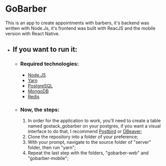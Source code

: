 # GoBarber

This is an app to create appointments with barbers, it's backend was written with Node.Js, it's frontend was built with ReacJS and the mobile version with React Native.

* ## If you want to run it:
  * ### Required technologies:
    * [Node.JS](https://nodejs.org/en/)
    * [Yarn](https://yarnpkg.com/getting-started/install)
    * [PostgreSQL](https://www.postgresql.org/)
    * [MongoDB](https://www.mongodb.com/)
    * [Redis](https://redis.io/)
    
  * ### Now, the steps:
    1. In order for the application to work, you'll need to create a table named gostack_gobarber on your postgres, if you want a visual interface to do that, I recommend [Postbird](https://www.electronjs.org/apps/postbird) or [DBeaver](https://dbeaver.io/);
    1. Clone the repository into a folder of your preference;
    1. With your prompt, navigate to the source folder of "server" folder, then run "yarn";
    1. Repeat the last step with the folders, "gobarber-web" and "gobarber-mobile";
